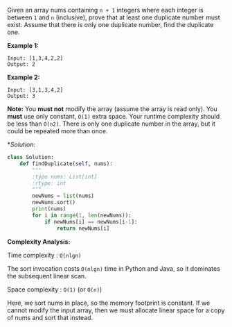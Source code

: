 Given an array nums containing `n + 1` integers where each integer is between `1` and `n` (inclusive), prove that at least one duplicate number must exist. Assume that there is only one duplicate number, find the duplicate one.

**Example 1:**
```
Input: [1,3,4,2,2]
Output: 2
```
**Example 2:**
```
Input: [3,1,3,4,2]
Output: 3
```
**Note:**
You **must not** modify the array (assume the array is read only).
You **must** use only constant, `O(1)` extra space.
Your runtime complexity should be less than `O(n2)`.
There is only one duplicate number in the array, but it could be repeated more than once.

**Solution:*
```python
class Solution:
    def findDuplicate(self, nums):
        """
        :type nums: List[int]
        :rtype: int
        """
        newNums = list(nums)
        newNums.sort()
        print(nums)
        for i in range(1, len(newNums)):
            if newNums[i] == newNums[i-1]:
                return newNums[i]
```
**Complexity Analysis:**

Time complexity : `O(nlgn)`

The sort invocation costs `O(nlgn)` time in Python and Java, so it dominates the subsequent linear scan.

Space complexity : `O(1)` (or `O(n)`)

Here, we sort nums in place, so the memory footprint is constant. If we cannot modify the input array, then we must allocate linear space for a copy of nums and sort that instead.
